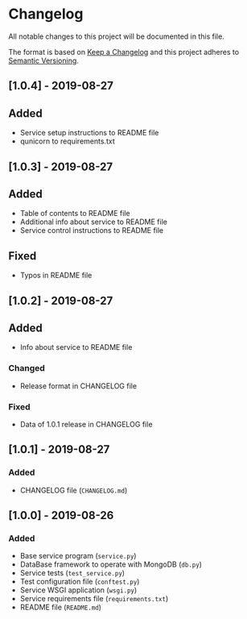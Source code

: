 # Changelog
All notable changes to this project will be documented in this file.

The format is based on [Keep a Changelog](http://keepachangelog.com/)
and this project adheres to [Semantic Versioning](http://semver.org/).

## [1.0.4] - 2019-08-27
## Added
- Service setup instructions to README file
- qunicorn to requirements.txt

## [1.0.3] - 2019-08-27
## Added
- Table of contents to README file
- Additional info about service to README file
- Service control instructions to README file

## Fixed
- Typos in README file

## [1.0.2] - 2019-08-27
## Added
- Info about service to README file

### Changed
- Release format in CHANGELOG file

### Fixed
- Data of 1.0.1 release in CHANGELOG file

## [1.0.1] - 2019-08-27
### Added
- CHANGELOG file (`CHANGELOG.md`)

## [1.0.0] - 2019-08-26
### Added
- Base service program (`service.py`)
- DataBase framework to operate with MongoDB (`db.py`)
- Service tests (`test_service.py`)
- Test configuration file (`conftest.py`)
- Service WSGI application (`wsgi.py`)
- Service requirements file (`requirements.txt`)
- README file (`README.md`)
